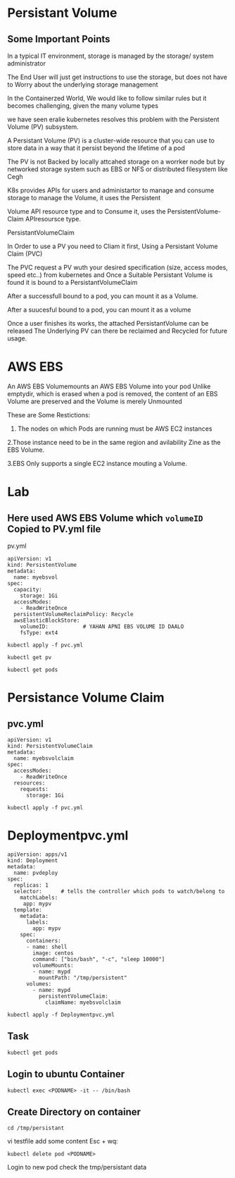 # Persistant Volume
## Some Important Points
In a typical IT environment, storage is managed by the storage/ system administrator 

The End User will just get instructions to use the storage, but does not have to Worry about the underlying storage management

In the Containerzed World, We would like to follow similar rules but it becomes challenging, given the many volume types 

we have seen eralie kubernetes resolves this problem with the Persistent Volume (PV) subsystem.

A Persistant Volume (PV) is a cluster-wide resource that you can use to store data in a way that it persist beyond the lifetime of a pod

The PV is not Backed by locally attcahed storage on a worrker node but by networked storage system such as EBS or NFS or distributed filesystem like Cegh

K8s provides APIs for users and administartor to manage and consume storage to manage the Volume, it uses the Persistent

Volume API resource type and to Consume it, uses the PersistentVolume-Claim APIresoursce type.

PersistantVolumeClaim

In Order to use a PV you need to Cliam it first, Using a Persistant Volume Claim (PVC)

The PVC request a PV wuth your desired specification (size, access modes, speed etc..) from kubernetes and Once a Suitable Persistant Volume is found it is bound to a PersistantVolumeClaim

After a successfull bound to a pod, you can mount it as a Volume.

After a suucesful bound to a pod, you can mount it as a volume

Once a user finishes its works, the attached PersistantVolume can be released The Underlying PV can there be reclaimed and Recycled for future usage.

AWS EBS
=======
An AWS EBS Volumemounts an AWS EBS Volume into your pod Unlike
emptydir, which is erased when a pod is removed, the content of an EBS Volume are preserved and the Volume is merely Unmounted

These are Some Restictions:

1. The nodes on which Pods are running must be AWS EC2 instances

2.Those instance need to be in the same region and avilability Zine as the EBS Volume.

3.EBS Only supports a single EC2 instance mouting a Volume.
# Lab
## Here used AWS EBS Volume which `volumeID` Copied to PV.yml file
pv.yml
```shell
apiVersion: v1
kind: PersistentVolume
metadata:
  name: myebsvol
spec:
  capacity:
    storage: 1Gi
  accessModes:
    - ReadWriteOnce
  persistentVolumeReclaimPolicy: Recycle
  awsElasticBlockStore:
    volumeID:           # YAHAN APNI EBS VOLUME ID DAALO
    fsType: ext4
```
```shell
kubectl apply -f pvc.yml
```
```shell
kubectl get pv
```
```shell
kubectl get pods
```
# Persistance Volume Claim
## pvc.yml
```shell
apiVersion: v1
kind: PersistentVolumeClaim
metadata:
  name: myebsvolclaim
spec:
  accessModes:
    - ReadWriteOnce
  resources:
    requests:
      storage: 1Gi
```
```shell
kubectl apply -f pvc.yml
```
# Deploymentpvc.yml
```shell
apiVersion: apps/v1
kind: Deployment
metadata:
  name: pvdeploy
spec:
  replicas: 1
  selector:      # tells the controller which pods to watch/belong to
    matchLabels:
     app: mypv
  template:
    metadata:
      labels:
        app: mypv
    spec:
      containers:
      - name: shell
        image: centos
        command: ["bin/bash", "-c", "sleep 10000"]
        volumeMounts:
        - name: mypd
          mountPath: "/tmp/persistent"
      volumes:
        - name: mypd
          persistentVolumeClaim:
            claimName: myebsvolclaim
```
```shell
kubectl apply -f Deploymentpvc.yml
```
## Task
```shell
kubectl get pods
```
## Login to ubuntu Container
```shell
kubectl exec <PODNAME> -it -- /bin/bash 
```
## Create Directory on container
```shell
cd /tmp/persistant
```
vi testfile
add some content
Esc + wq:
```shell
kubectl delete pod <PODNAME>
```
Login to new pod check the tmp/persistant data




